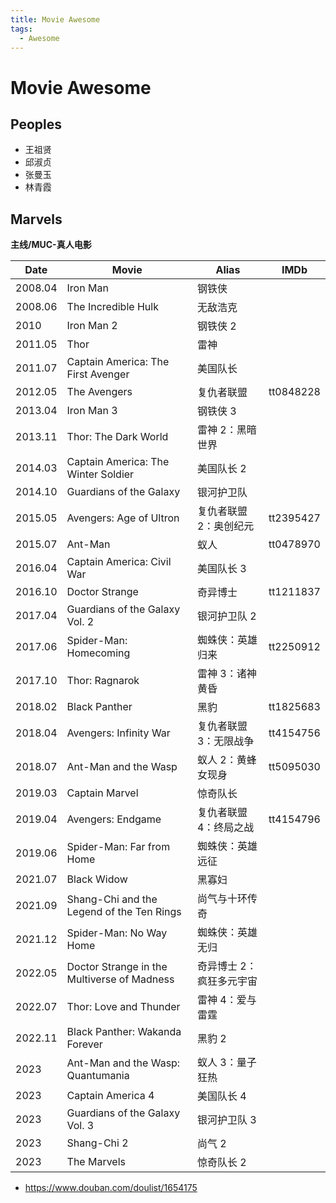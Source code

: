```yaml
---
title: Movie Awesome
tags:
  - Awesome
---
```


# Movie Awesome

## Peoples

- 王祖贤
- 邱淑贞
- 张曼玉
- 林青霞

## Marvels

**主线/MUC-真人电影**

| Date    | Movie                                       | Alias                    | IMDb      |
| ------- | ------------------------------------------- | ------------------------ | --------- |
| 2008.04 | Iron Man                                    | 钢铁侠                   |
| 2008.06 | The Incredible Hulk                         | 无敌浩克                 |
| 2010    | Iron Man 2                                  | 钢铁侠 2                 |
| 2011.05 | Thor                                        | 雷神                     |
| 2011.07 | Captain America: The First Avenger          | 美国队长                 |
| 2012.05 | The Avengers                                | 复仇者联盟               | tt0848228 |
| 2013.04 | Iron Man 3                                  | 钢铁侠 3                 |
| 2013.11 | Thor: The Dark World                        | 雷神 2：黑暗世界         |
| 2014.03 | Captain America: The Winter Soldier         | 美国队长 2               |
| 2014.10 | Guardians of the Galaxy                     | 银河护卫队               |
| 2015.05 | Avengers: Age of Ultron                     | 复仇者联盟 2：奥创纪元   | tt2395427 |
| 2015.07 | Ant-Man                                     | 蚁人                     | tt0478970 |
| 2016.04 | Captain America: Civil War                  | 美国队长 3               |
| 2016.10 | Doctor Strange                              | 奇异博士                 | tt1211837 |
| 2017.04 | Guardians of the Galaxy Vol. 2              | 银河护卫队 2             |
| 2017.06 | Spider-Man: Homecoming                      | 蜘蛛侠：英雄归来         | tt2250912 |
| 2017.10 | Thor: Ragnarok                              | 雷神 3：诸神黄昏         |
| 2018.02 | Black Panther                               | 黑豹                     | tt1825683 |
| 2018.04 | Avengers: Infinity War                      | 复仇者联盟 3：无限战争   | tt4154756 |
| 2018.07 | Ant-Man and the Wasp                        | 蚁人 2：黄蜂女现身       | tt5095030 |
| 2019.03 | Captain Marvel                              | 惊奇队长                 |
| 2019.04 | Avengers: Endgame                           | 复仇者联盟 4：终局之战   | tt4154796 |
| 2019.06 | Spider-Man: Far from Home                   | 蜘蛛侠：英雄远征         |
| 2021.07 | Black Widow                                 | 黑寡妇                   |
| 2021.09 | Shang-Chi and the Legend of the Ten Rings   | 尚气与十环传奇           |
| 2021.12 | Spider-Man: No Way Home                     | 蜘蛛侠：英雄无归         |
| 2022.05 | Doctor Strange in the Multiverse of Madness | 奇异博士 2：疯狂多元宇宙 |
| 2022.07 | Thor: Love and Thunder                      | 雷神 4：爱与雷霆         |
| 2022.11 | Black Panther: Wakanda Forever              | 黑豹 2                   |
| 2023    | Ant-Man and the Wasp: Quantumania           | 蚁人 3：量子狂热         |
| 2023    | Captain America 4                           | 美国队长 4               |
| 2023    | Guardians of the Galaxy Vol. 3              | 银河护卫队 3             |
| 2023    | Shang-Chi 2                                 | 尚气 2                   |
| 2023    | The Marvels                                 | 惊奇队长 2               |

- https://www.douban.com/doulist/1654175
